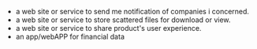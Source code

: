 - a web site or service to send me notification of companies i concerned.
- a web site or service to store scattered files for download or view.
- a web site or service to share product's user experience.
- an app/webAPP for financial data
